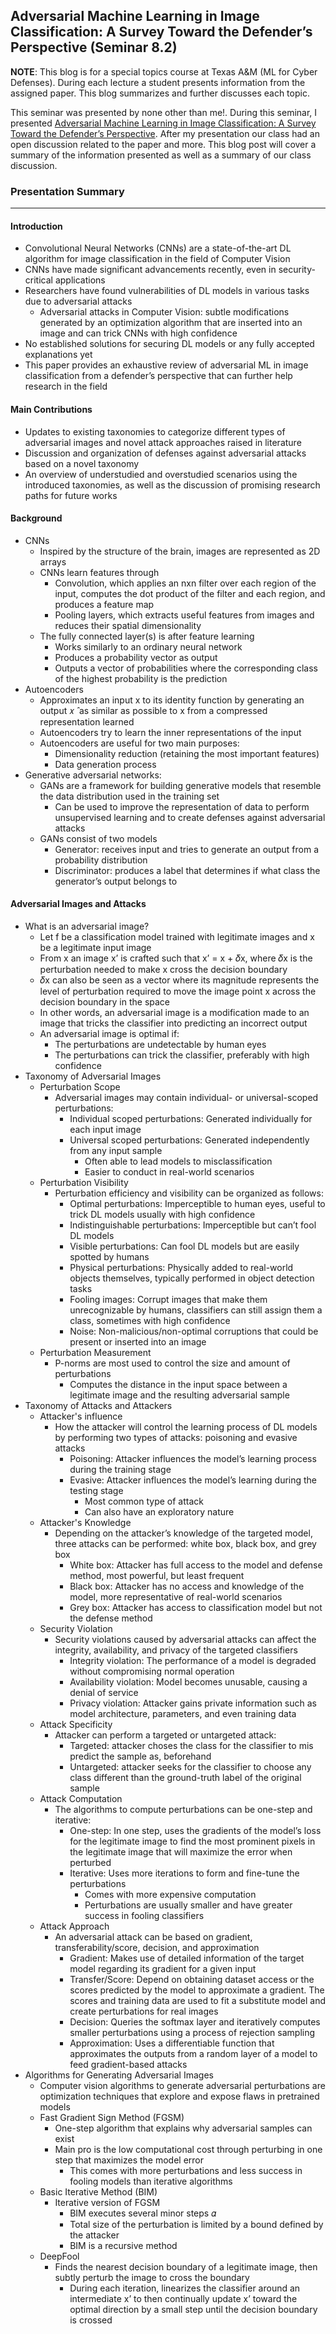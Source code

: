 ## Adversarial Machine Learning in Image Classification: A Survey Toward the Defender’s Perspective (Seminar 8.2)

**NOTE**: This blog is for a special topics course at Texas A&M (ML for Cyber Defenses). During each lecture a student presents information from the assigned paper. This blog summarizes and further discusses each topic.

This seminar was presented by none other than me!. During this seminar, I presented [Adversarial Machine Learning in Image Classification: A Survey Toward the Defender’s Perspective](https://dl.acm.org/doi/10.1145/3485133). After my presentation our class had an open discussion related to the paper and more. This blog post will cover a summary of the information presented as well as a summary of our class discussion.

### Presentation Summary

---
#### Introduction
- Convolutional Neural Networks (CNNs) are a state-of-the-art DL algorithm for image classification in the field of Computer Vision 
- CNNs have made significant advancements recently, even in security-critical applications
- Researchers have found vulnerabilities of DL models in various tasks due to adversarial attacks
  - Adversarial attacks in Computer Vision: subtle modifications generated by an optimization algorithm that are inserted into an image and can trick CNNs with high confidence
- No established solutions for securing DL models or any fully accepted explanations yet
- This paper provides an exhaustive review of adversarial ML in image classification from a defender’s perspective that can further help research in the field

#### Main Contributions
- Updates to existing taxonomies to categorize different types of adversarial images and novel attack approaches raised in literature
- Discussion and organization of defenses against adversarial attacks based on a novel taxonomy
- An overview of understudied and overstudied scenarios using the introduced taxonomies, as well as the discussion of promising research paths for future works

#### Background
- CNNs
  - Inspired by the structure of the brain, images are represented as 2D arrays
  - CNNs learn features through
    - Convolution, which applies an nxn filter over each region of the input, computes the dot product of the filter and each region, and produces a feature map
    - Pooling layers, which extracts useful features from images and reduces their spatial dimensionality
  - The fully connected layer(s) is after feature learning
    - Works similarly to an ordinary neural network
    - Produces a probability vector as output
    - Outputs a vector of probabilities where the corresponding class of the highest probability is the prediction
- Autoencoders
  - Approximates an input x to its identity function by generating an output 𝑥 ̂ as similar as possible to x from a compressed representation learned
  - Autoencoders try to learn the inner representations of the input
  - Autoencoders are useful for two main purposes:
    - Dimensionality reduction (retaining the most important features)
    - Data generation process
- Generative adversarial networks:
  - GANs are a framework for building generative models that resemble the data distribution used in the training set
    - Can be used to improve the representation of data to perform unsupervised learning and to create defenses against adversarial attacks
  - GANs consist of two models
    - Generator: receives input and tries to generate an output from a probability distribution
    - Discriminator: produces a label that determines if what class the generator’s output belongs to 

#### Adversarial Images and Attacks
- What is an adversarial image?
  - Let f be a classification model trained with legitimate images and x be a legitimate input image
  - From x an image x’ is crafted such that x’ = x + 𝛿x, where 𝛿x is the perturbation needed to make x cross the decision boundary
  - 𝛿x can also be seen as a vector where its magnitude represents the level of perturbation required to move the image point x across the decision boundary in the space
  - In other words, an adversarial image is a modification made to an image that tricks the classifier into predicting an incorrect output
  - An adversarial image is optimal if:
    - The perturbations are undetectable by human eyes
    - The perturbations can trick the classifier, preferably with high confidence
- Taxonomy of Adversarial Images
  - Perturbation Scope
    - Adversarial images may contain individual- or universal-scoped perturbations:
      - Individual scoped perturbations: Generated individually for each input image
      - Universal scoped perturbations: Generated independently from any input sample
        - Often able to lead models to misclassification
        - Easier to conduct in real-world scenarios
  - Perturbation Visibility
    - Perturbation efficiency and visibility can be organized as follows:
      - Optimal perturbations: Imperceptible to human eyes, useful to trick DL models usually with high confidence
      - Indistinguishable perturbations: Imperceptible but can’t fool DL models
      - Visible perturbations: Can fool DL models but are easily spotted by humans
      - Physical perturbations: Physically added to real-world objects themselves, typically performed in object detection tasks
      - Fooling images: Corrupt images that make them unrecognizable by humans, classifiers can still assign them a class, sometimes with high confidence
      - Noise: Non-malicious/non-optimal corruptions that could be present or inserted into an image
  - Perturbation Measurement
    - P-norms are most used to control the size and amount of perturbations
      - Computes the distance in the input space between a legitimate image and the resulting adversarial sample
- Taxonomy of Attacks and Attackers
  - Attacker's influence
    - How the attacker will control the learning process of DL models by performing two types of attacks: poisoning and evasive attacks
      - Poisoning: Attacker influences the model’s learning process during the training stage
      - Evasive: Attacker influences the model’s learning during the testing stage
        - Most common type of attack
        - Can also have an exploratory nature
  - Attacker's Knowledge
    - Depending on the attacker’s knowledge of the targeted model, three attacks can be performed: white box, black box, and grey box
      - White box: Attacker has full access to the model and defense method, most powerful, but least frequent
      - Black box:  Attacker has no access and knowledge of the model, more representative of real-world scenarios
      - Grey box: Attacker has access to classification model but not the defense method
  - Security Violation
    - Security violations caused by adversarial attacks can affect the integrity, availability, and privacy of the targeted classifiers
      - Integrity violation: The performance of a model is degraded without compromising normal operation
      - Availability violation: Model becomes unusable, causing a denial of service
      - Privacy violation: Attacker gains private information such as model architecture, parameters, and even training data
  - Attack Specificity
    - Attacker can perform a targeted or untargeted attack:
      - Targeted: attacker choses the class for the classifier to mis predict the sample as, beforehand
      - Untargeted: attacker seeks for the classifier to choose any class different than the ground-truth label of the original sample
  - Attack Computation
    - The algorithms to compute perturbations can be one-step and iterative:
      - One-step: In one step, uses the gradients of the model’s loss for the legitimate image to find the most prominent pixels in the legitimate image that will maximize the error when perturbed
      - Iterative: Uses more iterations to form and fine-tune the perturbations
        - Comes with more expensive computation
        - Perturbations are usually smaller and have greater success in fooling classifiers
  - Attack Approach
    - An adversarial attack can be based on gradient, transferability/score, decision, and approximation
      - Gradient: Makes use of detailed information of the target model regarding its gradient for a given input
      - Transfer/Score: Depend on obtaining dataset access or the scores predicted by the model to approximate a gradient. The scores and training data are used to fit a substitute model and create perturbations for real images
      - Decision: Queries the softmax layer and iteratively computes smaller perturbations using a process of rejection sampling
      - Approximation: Uses a differentiable function that approximates the outputs from a random layer of a model to feed gradient-based attacks
- Algorithms for Generating Adversarial Images
  - Computer vision algorithms to generate adversarial perturbations are optimization techniques that explore and expose flaws in pretrained models
  - Fast Gradient Sign Method (FGSM)
    - One-step algorithm that explains why adversarial samples can exist
    - Main pro is the low computational cost through perturbing in one step that maximizes the model error
      - This comes with more perturbations and less success in fooling models than iterative algorithms
  - Basic Iterative Method (BIM)
    - Iterative version of FGSM
      - BIM executes several minor steps 𝛼 
      - Total size of the perturbation is limited by a bound defined by the attacker
      - BIM is a recursive method
  - DeepFool
    - Finds the nearest decision boundary of a legitimate image, then subtly perturb the image to cross the boundary
      - During each iteration, linearizes the classifier around an intermediate x’ to then continually update x’ toward the optimal direction by a small step until the decision boundary is crossed















    



